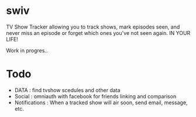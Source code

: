 swiv
====
TV Show Tracker allowing you to track shows, mark episodes seen, and never miss an episode or forget which ones you've not seen again. IN YOUR LIFE!

Work in progres..

# Todo
- DATA : find tvshow scedules and other data
- Social : omniauth with facebook for friends linking and comparison
- Notifications : When a tracked show will air soon, send email, message, etc.